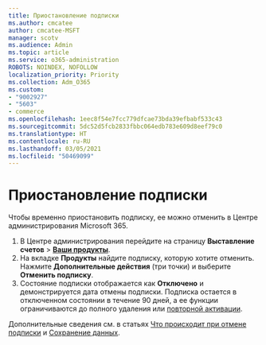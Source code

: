 ```yaml
---
title: Приостановление подписки
ms.author: cmcatee
author: cmcatee-MSFT
manager: scotv
ms.audience: Admin
ms.topic: article
ms.service: o365-administration
ROBOTS: NOINDEX, NOFOLLOW
localization_priority: Priority
ms.collection: Adm_O365
ms.custom:
- "9002927"
- "5603"
- commerce
ms.openlocfilehash: 1eec8f54e7fcc779dfcae73bda39efbabf533c43
ms.sourcegitcommit: 5dc52d5fcb2833fbbc064edb783e609d8eef79c0
ms.translationtype: HT
ms.contentlocale: ru-RU
ms.lasthandoff: 03/05/2021
ms.locfileid: "50469099"
---
```

# <a name="suspend-or-pause-a-subscription"></a>Приостановление подписки

Чтобы временно приостановить подписку, ее можно отменить в Центре администрирования Microsoft 365.

1. В Центре администрирования перейдите на страницу **Выставление счетов** > **[Ваши продукты](https://go.microsoft.com/fwlink/p/?linkid=842054)**.
2. На вкладке **Продукты** найдите подписку, которую хотите отменить. Нажмите **Дополнительные действия** (три точки) и выберите **Отменить подписку**.
3. Состояние подписки отображается как **Отключено** и демонстрируется дата отмены подписки. Подписка остается в отключенном состоянии в течение 90 дней, а ее функции ограничиваются до полного удаления или [повторной активации](https://docs.microsoft.com/microsoft-365/commerce/subscriptions/reactivate-your-subscription).

Дополнительные сведения см. в статьях [Что происходит при отмене подписки](https://docs.microsoft.com/microsoft-365/commerce/subscriptions/cancel-your-subscription#what-happens-when-you-cancel-a-subscription) и [Сохранение данных](https://docs.microsoft.com/microsoft-365/commerce/subscriptions/cancel-your-subscription#save-your-data).
